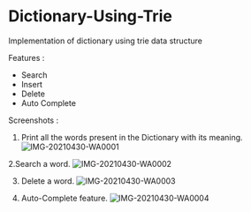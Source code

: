 # Dictionary-Using-Trie

Implementation of dictionary using trie data structure

Features :
- Search
- Insert
- Delete
- Auto Complete

Screenshots :

1. Print all the words present in the Dictionary with its meaning.
![IMG-20210430-WA0001](https://user-images.githubusercontent.com/29535096/116612345-1126c580-a955-11eb-8158-c9f293def6fe.jpg)

2.Search a word.
![IMG-20210430-WA0002](https://user-images.githubusercontent.com/29535096/116612346-1126c580-a955-11eb-9d29-091cc20b4b7f.jpg)

3. Delete a word.
![IMG-20210430-WA0003](https://user-images.githubusercontent.com/29535096/116612354-11bf5c00-a955-11eb-9822-4d394b377fb5.jpg)

4. Auto-Complete feature.
![IMG-20210430-WA0004](https://user-images.githubusercontent.com/29535096/116612358-13891f80-a955-11eb-95f2-4b1460e12b1f.jpg)
